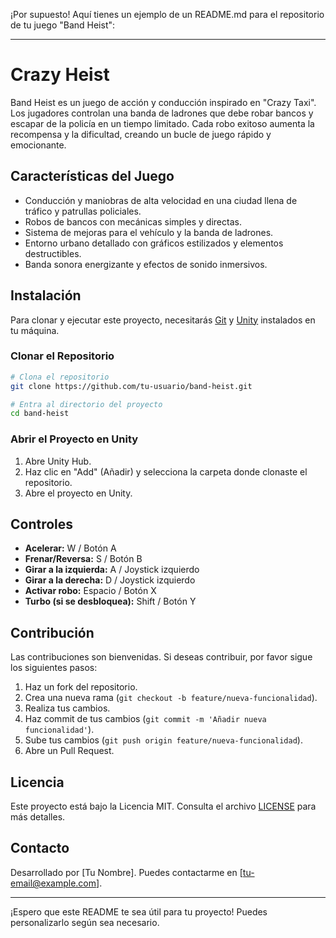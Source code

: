 ¡Por supuesto! Aquí tienes un ejemplo de un README.md para el repositorio de tu juego "Band Heist":

---

# Crazy Heist

Band Heist es un juego de acción y conducción inspirado en "Crazy Taxi". Los jugadores controlan una banda de ladrones que debe robar bancos y escapar de la policía en un tiempo limitado. Cada robo exitoso aumenta la recompensa y la dificultad, creando un bucle de juego rápido y emocionante.

## Características del Juego

- Conducción y maniobras de alta velocidad en una ciudad llena de tráfico y patrullas policiales.
- Robos de bancos con mecánicas simples y directas.
- Sistema de mejoras para el vehículo y la banda de ladrones.
- Entorno urbano detallado con gráficos estilizados y elementos destructibles.
- Banda sonora energizante y efectos de sonido inmersivos.

## Instalación

Para clonar y ejecutar este proyecto, necesitarás [Git](https://git-scm.com/) y [Unity](https://unity.com/) instalados en tu máquina. 

### Clonar el Repositorio

```bash
# Clona el repositorio
git clone https://github.com/tu-usuario/band-heist.git

# Entra al directorio del proyecto
cd band-heist
```

### Abrir el Proyecto en Unity

1. Abre Unity Hub.
2. Haz clic en "Add" (Añadir) y selecciona la carpeta donde clonaste el repositorio.
3. Abre el proyecto en Unity.

## Controles

- **Acelerar:** W / Botón A
- **Frenar/Reversa:** S / Botón B
- **Girar a la izquierda:** A / Joystick izquierdo
- **Girar a la derecha:** D / Joystick izquierdo
- **Activar robo:** Espacio / Botón X
- **Turbo (si se desbloquea):** Shift / Botón Y

## Contribución

Las contribuciones son bienvenidas. Si deseas contribuir, por favor sigue los siguientes pasos:

1. Haz un fork del repositorio.
2. Crea una nueva rama (`git checkout -b feature/nueva-funcionalidad`).
3. Realiza tus cambios.
4. Haz commit de tus cambios (`git commit -m 'Añadir nueva funcionalidad'`).
5. Sube tus cambios (`git push origin feature/nueva-funcionalidad`).
6. Abre un Pull Request.

## Licencia

Este proyecto está bajo la Licencia MIT. Consulta el archivo [LICENSE](LICENSE) para más detalles.

## Contacto

Desarrollado por [Tu Nombre]. Puedes contactarme en [tu-email@example.com].

---

¡Espero que este README te sea útil para tu proyecto! Puedes personalizarlo según sea necesario.
